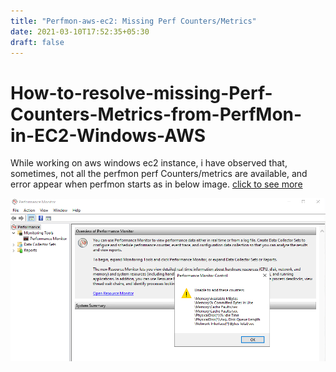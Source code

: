 ```yaml
---
title: "Perfmon-aws-ec2: Missing Perf Counters/Metrics"
date: 2021-03-10T17:52:35+05:30
draft: false
---
```


# How-to-resolve-missing-Perf-Counters-Metrics-from-PerfMon-in-EC2-Windows-AWS

While working on aws windows ec2 instance, i have observed that, sometimes, not all the perfmon perf Counters/metrics are available, and error appear when perfmon starts as in below image. [click to see more](https://www.notion.so/How-to-resolve-missing-Perf-Counters-Metrics-from-PerfMon-in-EC2-Windows-AWS-27589cd96ef24418a02082f864ad1690)

![Example image](/img/perfmon_error.png)
